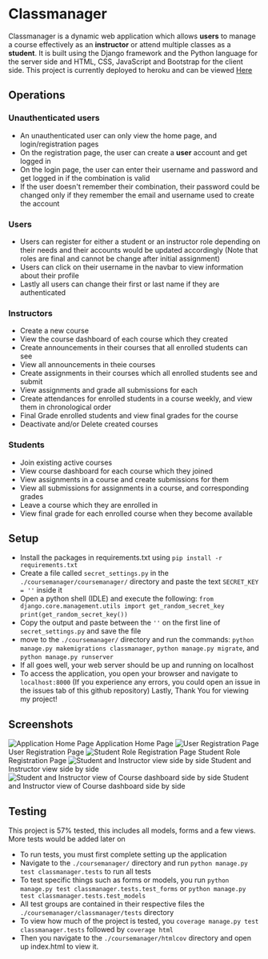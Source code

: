# Classmanager
Classmanager is a dynamic web application which allows **users** to manage a course effectively as an **instructor** or attend multiple classes as a **student**.
It is built using the Django framework and the Python language for the server side and HTML, CSS, JavaScript and Bootstrap for the client side.
This project is currently deployed to heroku and can be viewed [Here](https://coursemanager-project.herokuapp.com/)

## Operations
### Unauthenticated users
 - An unauthenticated user can only view the home page, and login/registration pages
 - On the registration page, the user can create a **user** account and get logged in
 - On the login page, the user can enter their username and password and get logged in if the combination is valid
 - If the user doesn't remember their combination, their password could be changed only if they remember the email and username used to create the account
### Users
 - Users can register for either a student or an instructor role depending on their needs and their accounts would be updated accordingly (Note that roles are final and cannot be change after initial assignment)
 - Users can click on their username in the navbar to view information about their profile
 - Lastly all users can change their first or last name if they are authenticated
### Instructors
 - Create a new course
 - View the course dashboard of each course which they created
 - Create announcements in their courses that all enrolled students can see
 - View all announcements in theie courses
 - Create assignments in their courses which all enrolled students see and submit
 -  View assignments and grade all submissions for each
 - Create attendances for enrolled students in a course weekly, and view them in chronological order
 - Final Grade enrolled students and view final grades for the course
 - Deactivate and/or Delete created courses
### Students
 - Join existing active courses
 - View course dashboard for each course which they joined
 - View assignments in a course and create submissions for them
 - View all submissions for assignments in a course, and corresponding grades
 - Leave a course which they are enrolled in
 - View final grade for each enrolled course when they become available
## Setup
 - Install the packages in requirements.txt using `pip install -r requirements.txt`
 - Create a file called `secret_settings.py` in the `./coursemanager/coursemanager/` directory and paste the text `SECRET_KEY = ''` inside it
 - Open a python shell (IDLE) and execute the following:
 `from django.core.management.utils import get_random_secret_key`
 `print(get_random_secret_key())`
 - Copy the output and paste between the `''` on the first line of `secret_settings.py` and save the file
 - move to the `./coursemanager/` directory and run the commands:
	`python manage.py makemigrations classmanager`, `python manage.py migrate`, and `python manage.py runserver`
- If all goes well, your web server should be up and running on localhost
- To access the application, you open your browser and navigate to `localhost:8000`
(If you experience any errors, you could open an issue in the issues tab of this github repository)
Lastly, Thank You for viewing my project!
## Screenshots
![Application Home Page](https://i.imgur.com/8UxVaa2.png)
Application Home Page
![User Registration Page](https://i.imgur.com/hDCaG5u.png)
User Registration Page
![Student Role Registration Page](https://i.imgur.com/QUzdbM7.png)
Student Role Registration Page
![Student and Instructor view side by side](https://i.imgur.com/KZWZX4E.png)
Student and Instructor view side by side
![Student and Instructor view of Course dashboard side by side](https://i.imgur.com/8XJdlB3.png)
Student and Instructor view of Course dashboard side by side
## Testing
This project is 57% tested, this includes all models, forms and a few views. More tests would be added later on
 - To run tests, you must first complete setting up the application
 - Navigate to the `./coursemanager/` directory and run `python manage.py test classmanager.tests` to run all tests
 - To test specific things such as forms or models, you run `python manage.py test classmanager.tests.test_forms` or `python manage.py test classmanager.tests.test_models`
 - All test groups are contained in their respective files the `./coursemanager/classmanager/tests` directory
 - To view how much of the project is tested, you `coverage manage.py test classmanager.tests` followed by `coverage html`
 - Then you navigate to the `./coursemanager/htmlcov` directory and open up index.html to view it.
